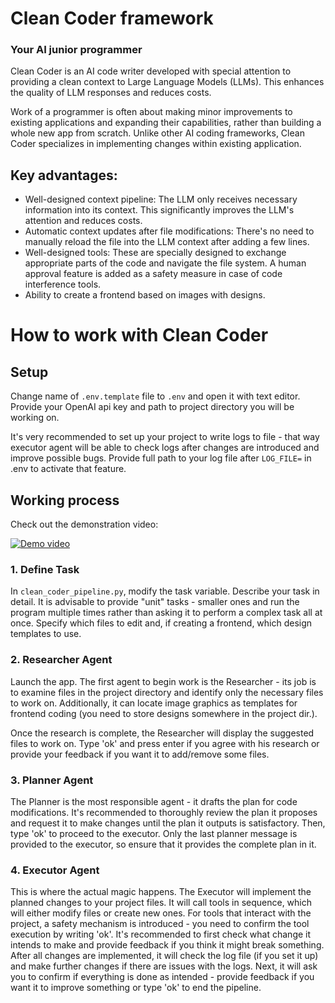 # Clean Coder framework
### Your AI junior programmer

Clean Coder is an AI code writer developed with special attention to providing a clean context to Large Language Models (LLMs). This enhances the quality of LLM responses and reduces costs.

Work of a programmer is often about making minor improvements to existing applications and expanding their capabilities, rather than building a whole new app from scratch. Unlike other AI coding frameworks, Clean Coder specializes in implementing changes within existing application.

## Key advantages:

- Well-designed context pipeline: The LLM only receives necessary information into its context. This significantly improves the LLM's attention and reduces costs.
- Automatic context updates after file modifications: There's no need to manually reload the file into the LLM context after adding a few lines.
- Well-designed tools: These are specially designed to exchange appropriate parts of the code and navigate the file system. A human approval feature is added as a safety measure in case of code interference tools.
- Ability to create a frontend based on images with designs.

# How to work with Clean Coder

## Setup

Change name of `.env.template` file to `.env` and open it with text editor. Provide your OpenAI api key and path to project directory you will be working on.

It's very recommended to set up your project to write logs to file - that way executor agent will be able to check logs after changes are introduced and improve possible bugs. Provide full path to your log file after `LOG_FILE=` in .env to activate that feature.

## Working process

Check out the demonstration video:

[![Demo video](https://img.youtube.com/vi/d5qbX-v4qwM/maxresdefault.jpg)](https://youtu.be/d5qbX-v4qwM "Demo video")

### 1. Define Task

In `clean_coder_pipeline.py`, modify the task variable. Describe your task in detail. It is advisable to provide "unit" tasks - smaller ones and run the program multiple times rather than asking it to perform a complex task all at once. Specify which files to edit and, if creating a frontend, which design templates to use.

### 2. Researcher Agent

Launch the app. The first agent to begin work is the Researcher - its job is to examine files in the project directory and identify only the necessary files to work on. Additionally, it can locate image graphics as templates for frontend coding (you need to store designs somewhere in the project dir.).

Once the research is complete, the Researcher will display the suggested files to work on. Type 'ok' and press enter if you agree with his research or provide your feedback if you want it to add/remove some files.

### 3. Planner Agent

The Planner is the most responsible agent - it drafts the plan for code modifications. It's recommended to thoroughly review the plan it proposes and request it to make changes until the plan it outputs is satisfactory. Then, type 'ok' to proceed to the executor. Only the last planner message is provided to the executor, so ensure that it provides the complete plan in it.

### 4. Executor Agent

This is where the actual magic happens. The Executor will implement the planned changes to your project files. It will call tools in sequence, which will either modify files or create new ones. For tools that interact with the project, a safety mechanism is introduced - you need to confirm the tool execution by writing 'ok'. It's recommended to first check what change it intends to make and provide feedback if you think it might break something. After all changes are implemented, it will check the log file (if you set it up) and make further changes if there are issues with the logs. Next, it will ask you to confirm if everything is done as intended - provide feedback if you want it to improve something or type 'ok' to end the pipeline.